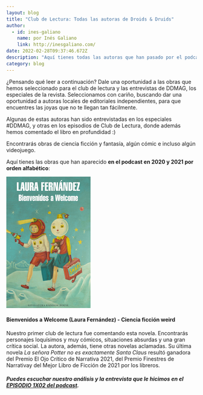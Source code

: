 ```yaml
---
layout: blog
title: "Club de Lectura: Todas las autoras de Droids & Druids"
author:
  - id: ines-galiano
    name: por Inés Galiano
    link: http://inesgaliano.com/
date: 2022-02-28T09:37:46.672Z
description: "Aquí tienes todas las autoras que han pasado por el podcast "
category: blog
---
```

¿Pensando qué leer a continuación? Dale una oportunidad a las obras que hemos seleccionado para el club de lectura y las entrevistas de DDMAG, los especiales de la revista. Seleccionamos con cariño, buscando dar una oportunidad a autoras locales de editoriales independientes, para que encuentres las joyas que no te llegan tan fácilmente.

Algunas de estas autoras han sido entrevistadas en los especiales #DDMAG, y otras en los episodios de Club de Lectura, donde además hemos comentado el libro en profundidad :) 

Encontrarás obras de ciencia ficción y fantasía, algún cómic e incluso algún videojuego. 

Aquí tienes las obras que han aparecido **en el podcast en 2020 y 2021 por orden alfabético**:

![Bienvenidos a Welcome de Laura fernandez](/public/images/screen-shot-2022-02-28-at-10.55.20-am.png)

#### **Bienvenidos a Welcome** (Laura Fernández) - Ciencia ficción weird

Nuestro primer club de lectura fue comentando esta novela. Encontrarás personajes loquísimos y muy cómicos, situaciones absurdas y una gran crítica social. La autora, además, tiene otras novelas aclamadas. Su última novela *La señora Potter no es exactamente Santa Claus* resultó ganadora del Premio El Ojo Crítico de Narrativa 2021, del Premio Finestres de Narrativa[](https://es.wikipedia.org/wiki/Laura_Fern%C3%A1ndez_(escritora)#cite_note-3)​ y del Mejor Libro de Ficción de 2021 por los libreros.

##### Puedes escuchar nuestro análisis y la entrevista que le hicimos en el [EPISODIO 1X02 del podcast](https://droidsanddruids.com/podcast/2020/07/25/episodio-2.html).